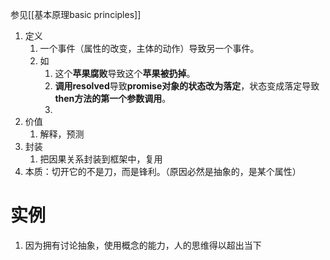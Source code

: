 参见[[基本原理basic principles]] 

1. 定义
	1. 一个事件（属性的改变，主体的动作）导致另一个事件。
	2. 如
		1. 这个**苹果腐败**导致这个**苹果被扔掉**。
		2. **调用resolved**导致**promise对象的状态改为落定**，状态变成落定导致**then方法的第一个参数调用**。
		3. 
2. 价值
	1. 解释，预测
3. 封装
	1. 把因果关系封装到框架中，复用
4. 本质：切开它的不是刀，而是锋利。（原因必然是抽象的，是某个属性）

# 实例
1. 因为拥有讨论抽象，使用概念的能力，人的思维得以超出当下